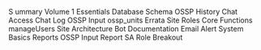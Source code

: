S
ummary
Volume 1
Essentials
Database Schema
OSSP History
Chat Access
Chat Log
OSSP Input
ossp_units
Errata
Site Roles
Core Functions
manageUsers
Site Architecture
Bot Documentation
Email Alert System
Basics
Reports
OSSP Input Report
SA Role Breakout

